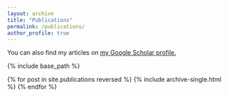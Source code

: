 ```yaml
---
layout: archive
title: "Publications"
permalink: /publications/
author_profile: true
---
```



  You can also find my articles on <u><a href="{{https://scholar.google.com/citations?user=Vl5wCXsAAAAJ&hl=en#}}">my Google Scholar profile</a>.</u>


{% include base_path %}

{% for post in site.publications reversed %}
  {% include archive-single.html %}
{% endfor %}

